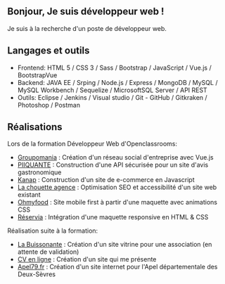 <h2>Bonjour, Je suis développeur web !</h2> 

Je suis à la recherche d'un poste de développeur web.

<h2>Langages et outils</h2> 

- Frontend: HTML 5 / CSS 3 / Sass / Bootstrap / JavaScript / Vue.js / BootstrapVue
- Backend: JAVA EE / Srping / Node.js / Express / MongoDB / MySQL / MySQL Workbench / Sequelize / MicrosoftSQL Server / API REST
- Outils: Eclipse / Jenkins / Visual studio / Git - GitHub / Gitkraken / Photoshop / Postman

<h2>Réalisations</h2> 

Lors de la formation Développeur Web d'Openclassrooms:
- <a href="https://github.com/ovslash/OC_P7_Creez_un_reseau_social_d-entreprise">Groupomania</a> : Création d'un réseau social d'entreprise avec Vue.js
- <a href="https://github.com/ovslash/OC_P6_Construisez_une_API_securisee_pour_une_application_d-avis_gastronomiques">PIIQUANTE</a> : Construction d'une API sécurisée pour un site d'avis gastronomique
- <a href="https://github.com/ovslash/OC_P5_Construisez_un_site_e-commerce_en_JavaScript">Kanap</a> : Construction d'un site de e-commerce en Javascript
- <a href="https://github.com/ovslash/OC_P4_Optimiser_un_site_web_existant">La chouette agence</a> : Optimisation SEO et accessibilité d'un site web existant
- <a href="https://github.com/ovslash/OC3_Dynamisez_une_page_web_avec_des_animations_CSS">Ohmyfood</a> : Site mobile first à partir d'une maquette avec animations CSS
- <a href="https://github.com/ovslash/OC2_Transformez_une_maquette_en_site_web_avec_HTML_-_CSS">Réservia</a> : Intégration d'une maquette responsive en HTML & CSS

Réalisation suite à la formation:
- <a href="https://labuissonnante.org/">La Buissonante</a> : Création d'un site vitrine pour une association (en attente de validation)
- <a href="https://ovslash.github.io/Site-perso/">CV en ligne</a> : Création d'un site qui me présente
- <a href="www.apel79.fr">Apel79.fr</a> : Création d'un site internet pour l'Apel départementale des Deux-Sèvres
<!--
**ovslash/ovslash** is a ✨ _special_ ✨ repository because its `README.md` (this file) appears on your GitHub profile.

Here are some ideas to get you started:

- 🔭 I’m currently working on ...
- 🌱 I’m currently learning ...
- 👯 I’m looking to collaborate on ...
- 🤔 I’m looking for help with ...
- 💬 Ask me about ...
- 📫 How to reach me: ...
- 😄 Pronouns: ...
- ⚡ Fun fact: ...
-->
